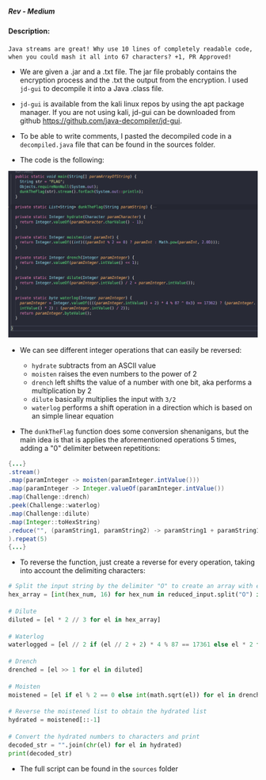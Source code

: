 ##### Rev - Medium

#### Description:
```text
Java streams are great! Why use 10 lines of completely readable code, when you could mash it all into 67 characters? +1, PR Approved!
```


- We are given a .jar and a .txt file. The jar file probably contains the encryption process and the .txt the output from the encryption. I used `jd-gui` to decompile it into a Java .class file.

- `jd-gui` is available from the kali linux repos by using the apt package manager. If you are not using kali, jd-gui can be downloaded from github https://github.com/java-decompiler/jd-gui.

- To be able to write comments, I pasted the decompiled code in a `decompiled.java` file that can be found in the sources folder. 

- The code is the following:

![](images/code_overview.png)

- We can see different integer operations that can easily be reversed:
	- `hydrate` subtracts from an ASCII value
	- `moisten` raises the even numbers to the power of 2
	- `drench` left shifts the value of a number with one bit, aka performs a multiplication by 2 
	- `dilute`  basically multiplies the input with `3/2`
	- `waterlog` performs a shift operation in a direction which is based on an simple linear equation


- The `dunkTheFlag` function does some conversion shenanigans, but the main idea is that is applies the aforementioned operations 5 times, adding a "0" delimiter between repetitions:
```java
{...}
.stream() 
.map(paramInteger -> moisten(paramInteger.intValue())) 
.map(paramInteger -> Integer.valueOf(paramInteger.intValue())
.map(Challenge::drench)
.peek(Challenge::waterlog)
.map(Challenge::dilute)
.map(Integer::toHexString)
.reduce("", (paramString1, paramString2) -> paramString1 + paramString1 + "O")
).repeat(5)
{...}
```

- To reverse the function, just create a reverse for every operation, taking into account the delimiting characters:

```py
# Split the input string by the delimiter "O" to create an array with each element
hex_array = [int(hex_num, 16) for hex_num in reduced_input.split("O") if hex_num]

# Dilute
diluted = [el * 2 // 3 for el in hex_array]

# Waterlog
waterlogged = [el // 2 if (el // 2 + 2) * 4 % 87 == 17361 else el * 2 for el in diluted]

# Drench
drenched = [el >> 1 for el in diluted]

# Moisten
moistened = [el if el % 2 == 0 else int(math.sqrt(el)) for el in drenched]

# Reverse the moistened list to obtain the hydrated list
hydrated = moistened[::-1]

# Convert the hydrated numbers to characters and print
decoded_str = "".join(chr(el) for el in hydrated)
print(decoded_str)
```

- The full script can be found in the `sources` folder